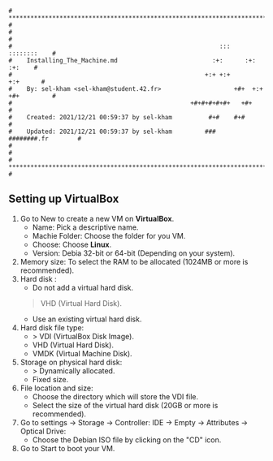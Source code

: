 ```
# **************************************************************************** #
#                                                                              #
#                                                         :::      ::::::::    #
#    Installing_The_Machine.md                          :+:      :+:    :+:    #
#                                                     +:+ +:+         +:+      #
#    By: sel-kham <sel-kham@student.42.fr>                    +#+  +:+       +#+         #
#                                                 +#+#+#+#+#+   +#+            #
#    Created: 2021/12/21 00:59:37 by sel-kham          #+#    #+#              #
#    Updated: 2021/12/21 00:59:37 by sel-kham         ###   ########.fr        #
#                                                                              #
# **************************************************************************** #
```
## Setting up VirtualBox

1. Go to New to create a  new VM on **VirtualBox**.
    - Name: Pick a descriptive name.
    - Machie Folder: Choose the folder for you VM.
    - Choose: Choose **Linux**.
    - Version: Debia 32-bit or 64-bit (Depending on your system).
2. Memory size: To select the RAM to be allocated (1024MB or more is recommended).
3. Hard disk :
    -   Do not add a virtual hard disk.
    > VHD (Virtual Hard Disk).
    -   Use an existing virtual hard disk.
4. Hard disk file type:
    - \> VDI (VirtualBox Disk Image).
    -   VHD (Virtual Hard Disk).
    -   VMDK (Virtual Machine Disk).
5. Storage on physical hard disk:
    - \> Dynamically allocated.
    -   Fixed size.
6. File location and size:
    - Choose the directory which will store the VDI file.
    - Select the size of the virtual hard disk (20GB or more is recommended).
7. Go to settings -> Storage -> Controller: IDE -> Empty -> Attributes -> Optical Drive:
    - Choose the Debian ISO file by clicking on the "CD" icon.
8. Go to Start to boot your VM.
